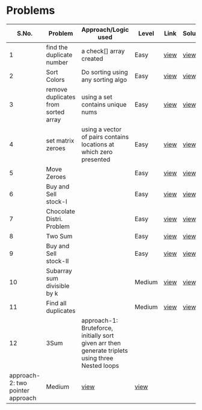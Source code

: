 # Problems

S.No. | Problem | Approach/Logic used | Level | Link | Solution |
------|---------|---------------------|-------|------|----------|
1 | find the duplicate number | a check[] array created | Easy | [view](https://leetcode.com/problems/find-the-duplicate-number/) | [view](findDupNum.cpp) 
2 | Sort Colors | Do sorting using any sorting algo | Easy | [view](https://leetcode.com/problems/sort-colors/) | [view](SortColors.cpp) 
3 | remove duplicates from sorted array | using a set contains unique nums | Easy | [view](https://leetcode.com/problems/remove-duplicates-from-sorted-array/description/) | [view](rmDuplicatesNums.cpp) 
4 | set matrix zeroes | using a vector of pairs contains locations at which zero presented | Easy | [view](https://leetcode.com/problems/set-matrix-zeroes/) | [view](set_matrix_zeroes.cpp) 
5 | Move Zeroes |  | Easy | [view](https://leetcode.com/problems/move-zeroes/) | [view](move_zeroes.cpp) 
6 | Buy and Sell stock-I |  | Easy | [view](https://leetcode.com/problems/best-time-to-buy-and-sell-stock/description/) | [view](buy_n_sell_stock1.cpp) 
7 | Chocolate Distri. Problem |  | Easy | [view](https://practice.geeksforgeeks.org/problems/chocolate-distribution-problem3825/0) | [view](choco_distribution.cpp) 
8 | Two Sum |  | Easy | [view](https://leetcode.com/problems/two-sum/) | [view](two_sum.cpp) 
9 | Buy and Sell stock-II |  | Easy | [view](https://leetcode.com/problems/best-time-to-buy-and-sell-stock-ii/) | [view](buy_n_sell_stock2.cpp) 
10 | Subarray sum divisible by k |  | Medium | [view](https://leetcode.com/problems/subarray-sums-divisible-by-k/description/) | [view](subarr_sum_div_by_k.cpp) 
11 | Find all duplicates |  | Medium | [view](https://leetcode.com/problems/find-all-duplicates-in-an-array/) | [view](find_all_dups.cpp) 
12 | 3Sum | approach-1: Bruteforce, initially sort given arr then generate triplets using three Nested loops  
approach-2: two pointer approach | Medium | [view](https://leetcode.com/problems/3sum/description/) | [view](three_sum.cpp) 


<!---
1 | Name | logic | [view](url) | [view](name.cpp) 
-->